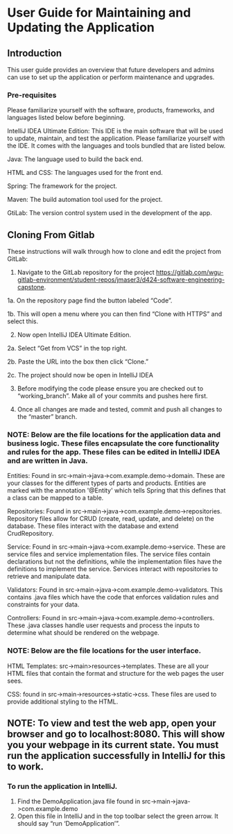 # User Guide for Maintaining and Updating the Application
## Introduction
This user guide provides an overview that future developers and admins can use to set up the application or perform maintenance and upgrades.
### Pre-requisites
Please familiarize yourself with the software, products, frameworks, and languages listed below before beginning. 

IntelliJ IDEA Ultimate Edition: This IDE is the main software that will be used to update, maintain, and test the application. Please familiarize yourself with the IDE. It comes with the languages and tools bundled that are listed below. 

Java: The language used to build the back end.

HTML and CSS: The languages used for the front end.

Spring: The framework for the project.

Maven: The build automation tool used for the project.

GtiLab: The version control system used in the development of the app.

## Cloning From Gitlab
These instructions will walk through how to clone and edit the project from GitLab:

1. Navigate to the GitLab repository for the project https://gitlab.com/wgu-gitlab-environment/student-repos/jmaser3/d424-software-engineering-capstone.

1a. On the repository page find the button labeled “Code”. 

1b. This will open a menu where you can then find “Clone with HTTPS” and select this.

2. Now open IntelliJ IDEA Ultimate Edition.

2a. Select “Get from VCS” in the top right.

2b. Paste the URL into the box then click “Clone.”

2c. The project should now be open in IntelliJ IDEA

3. Before modifying the code please ensure you are checked out to “working_branch”. Make all of your commits and pushes here first.

4. Once all changes are made and tested, commit and push all changes to the “master” branch.

### NOTE: Below are the file locations for the application data and business logic. These files encapsulate the core functionality and rules for the app. These files can be edited in IntelliJ IDEA and are written in Java.
Entities: Found in src->main->java->com.example.demo->domain. These are your classes for the different types of parts and products. Entities are marked with the annotation '@Entity' which tells Spring that this defines that a class can be mapped to a table.


Repositories: Found in src->main->java->com.example.demo->repositories. Repository files allow for CRUD (create, read, update, and delete) on the database. These files interact with the database and extend CrudRepository.


Service: Found in src->main->java->com.example.demo->service. These are service files and service implementation files. The service files contain declarations but not the definitions, while the implementation files have the definitions to implement the service. Services interact with repositories to retrieve and manipulate data.


Validators: Found in src->main->java->com.example.demo->validators.  This contains .java files which have the code that enforces validation rules and constraints for your data.

Controllers: Found in src->main->java->com.example.demo->controllers. These .java classes handle user requests and process the inputs to determine what should be rendered on the webpage.

### NOTE: Below are the file locations for the user interface.

HTML Templates: src->main>resources->templates. These are all your HTML files that contain the format and structure for the web pages the user sees.


CSS: found in src->main->resources->static->css. These files are used to provide additional styling to the HTML.



## NOTE: To view and test the web app, open your browser and go to localhost:8080. This will show you your webpage in its current state. You must run the application successfully in IntelliJ for this to work. 
### To run the application in IntelliJ.
1. Find the DemoApplication.java file found in src->main->java->com.example.demo
2. Open this file in IntelliJ and in the top toolbar select the green arrow. It should say “run ‘DemoApplication’”.

